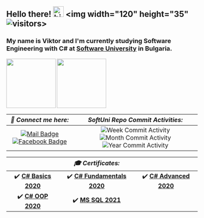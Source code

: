 
## Hello there! <img src="https://user-images.githubusercontent.com/1303154/88677602-1635ba80-d120-11ea-84d8-d263ba5fc3c0.gif" width="28px" alt="hi">  <img width="120" height="35" ![visitors](https://visitor-badge.glitch.me/badge?page_id=ViktorNikoloov.visitor-badge)>
### My name is Viktor and I'm currently studying Software Engineering with **C#** at [Software University](https://softuni.bg/) in Bulgaria. 

  <img height="130" align="left" src="https://github-readme-stats.vercel.app/api?username=ViktorNikoloov&count_private=true&theme=tokyonight&hide=prs&show_icons=true" />
  <img height="130" src="https://github-readme-stats.vercel.app/api/top-langs/?username=ViktorNikoloov&layout=compact&theme=tokyonight" />


| ***📧 Connect me here:*** | ***SoftUni Repo Commit Activities:*** |
| :-: | :-:|
|[![Mail Badge](https://img.shields.io/badge/-ViktorNikoloov-c0392b?style=flat&labelColor=c0392b&logo=gmail&logoColor=white)](mailto:viktor.g.nikolov@gmail.com) [![Facebook Badge](https://img.shields.io/badge/-ViktorNikolov-1ca0f1?style=flat&labelColor=1ca0f1&logo=facebook&logoColor=white&link=https://www.facebook.com/viktor.nikolov/)](https://www.facebook.com/viktor.nikolov/) |![Week Commit Activity](https://img.shields.io/github/commit-activity/w/ViktorNikoloov/SoftUni?style=plastic) ![Month Commit Activity](https://img.shields.io/github/commit-activity/m/ViktorNikoloov/SoftUni?style=plastic) ![Year Commit Activity](https://img.shields.io/github/commit-activity/y/ViktorNikoloov/SoftUni?style=plastic)

|| ***🎓 Certificates:*** ||
| :-: | :-: | :-: |
| :heavy_check_mark: [**C# Basics 2020**](https://softuni.bg/certificates/details/81371/99d70d1e)| :heavy_check_mark: [**C# Fundamentals 2020**](https://softuni.bg/certificates/details/86238/dcced4d2) | :heavy_check_mark: [**C# Advanced 2020**](https://softuni.bg/certificates/details/90411/003b73d8) |
| :heavy_check_mark: [**C# OOP 2020**](https://softuni.bg/certificates/details/95831/26523c53)| :heavy_check_mark: [**MS SQL 2021**](https://softuni.bg/certificates/details/98015/bb686a60)|| :heavy_check_mark: [**Entity Framework Core 2021**](https://softuni.bg/certificates/details/102724/5f0e3a60)|



